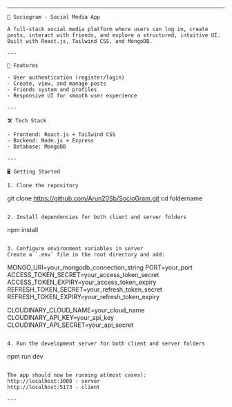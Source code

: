 
---


```
📱 Sociogram - Social Media App

A full-stack social media platform where users can log in, create posts, interact with friends, and explore a structured, intuitive UI.
Built with React.js, Tailwind CSS, and MongoDB.

---

🚀 Features

- User authentication (register/login)
- Create, view, and manage posts
- Friends system and profiles
- Responsive UI for smooth user experience

---

🛠️ Tech Stack

- Frontend: React.js + Tailwind CSS
- Backend: Node.js + Express
- Database: MongoDB

---

🖥️ Getting Started

1. Clone the repository
```
git clone https://github.com/Arun20Sb/SocioGram.git
cd foldername
```

2. Install dependencies for both client and server folders
```
npm install
```

3. Configure environment variables in server
Create a `.env` file in the root directory and add:
```
MONGO_URI=your_mongodb_connection_string
PORT=your_port
ACCESS_TOKEN_SECRET=your_access_token_secret
ACCESS_TOKEN_EXPIRY=your_access_token_expiry
REFRESH_TOKEN_SECRET=your_refresh_token_secret
REFRESH_TOKEN_EXPIRY=your_refresh_token_expiry

CLOUDINARY_CLOUD_NAME=your_cloud_name
CLOUDINARY_API_KEY=your_api_key
CLOUDINARY_API_SECRET=your_api_secret
```

4. Run the development server for both client and server folders
```
npm run dev
```

The app should now be running at(most cases):  
http://localhost:3000 - server
http://localhost:5173 - client

---
```
